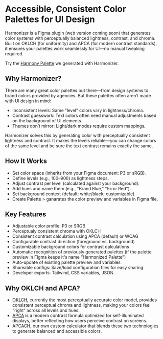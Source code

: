 # Accessible, Consistent Color Palettes for UI Design

Harmonizer is a Figma plugin (web version coming soon) that generates color systems with perceptually balanced lightness, contrast, and chroma. Built on OKLCH (for uniformity) and APCA (for modern contrast standards), it ensures your palettes work seamlessly for UI—no manual tweaking required.

Try the [Harmony Palette](https://www.figma.com/community/file/1287828769207775946) we generated with Harmonizer.

## Why Harmonizer?

There are many great color palettes out there—from design systems to brand colors provided by agencies. But these palettes often aren’t made with UI design in mind:
- Inconsistent levels: Same "level" colors vary in lightness/chroma.
- Contrast guesswork: Text colors often need manual adjustments based on the background of UI elements.
- Themes don’t mirror: Light/dark modes require custom mappings.

Harmonizer solves this by generating color with perceptually consistent lightness and contrast. It makes the levels reliable—you can change colors of the same level and be sure the text contrast remains exactly the same.

## How It Works
- Set color space (inherits from your Figma document: P3 or sRGB).
- Define levels (e.g., 100–900) as lightness steps.
- Adjust contrast per level (calculated against your background).
- Add hues and name them (e.g., "Brand Blue," "Error Red").
- Set background context (default: white/black; customizable).
- Create Palette > ganarates the color preview and variables in Figma file.

## Key Features
- Adjustable color profile: P3 or SRGB
- Perceptualy consistent chroma with OKLCH
- Consistent contrast calculation using APCA (default) or WCAG
- Configurable contrast direction (foreground vs. background)
- Customizable background colors for contrast calculations
- Automatic recognition of previously generated palettes (if the palette preview in Figma keeps it's name “Harmonized Palette”)
- Auto-update of existing palette preview and variables
- Shareable configs: Save/load configuration files for easy sharing
- Developer exports: Tailwind, CSS variables, JSON.

## Why OKLCH and APCA?
- [OKLCH](https://oklch.com/#0.6486,0.2959,24.56,100), currently the most perceptually accurate color model, provides consistent perceptual chroma and lightness, making your colors feel “right” across all levels and hues.
- [APCA](https://git.apcacontrast.com/documentation/APCA_in_a_Nutshell) is a modern contrast formula optimized for self-illuminated displays, better reflecting how users perceive contrast on screens.
- [APCACH](https://github.com/antiflasher/apcach), our own custom calculator that blends these two technologies to generate balanced and accessible colors.
